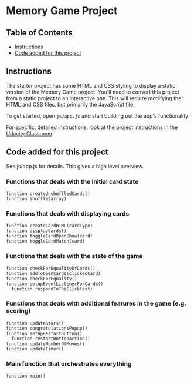 # Memory Game Project

## Table of Contents

* [Instructions](#instructions)
* [Code added for this project](#code)

## Instructions

The starter project has some HTML and CSS styling to display a static version of the Memory Game project. You'll need to convert this project from a static project to an interactive one. This will require modifying the HTML and CSS files, but primarily the JavaScript file.

To get started, open `js/app.js` and start building out the app's functionality

For specific, detailed instructions, look at the project instructions in the [Udacity Classroom](https://classroom.udacity.com/me).

## Code added for this project 

See js/app.js for details. This gives a high level overview.

### Functions that deals with the initial card state
```
function createUnshuffledCards()  
function shuffle(array) 
```

### Functions that deals with displaying cards
```
function createCardHTML(cardType) 
function displayCards() 
function toggleCardOpenShow(card) 
function toggleCardMatch(card) 
```

### Functions that deals with the state of the game
```
function checkForEqualityOfCards() 
function addToOpenCards(clickedCard)
function checkForEquality() 
function setupEventListenerForCards() 
  function respondToTheClick(evt) 
```

### Functions that deals with additional features in the game (e.g. scoring)
```
function updateStars() 
function congratulationsPopup()
function setupRestartButton() 
  function restartButtonAction() 
function updateNumberOfMoves()
function updateTimer() 
```

### Main function that orchestrates everything
```
function main() 
```


